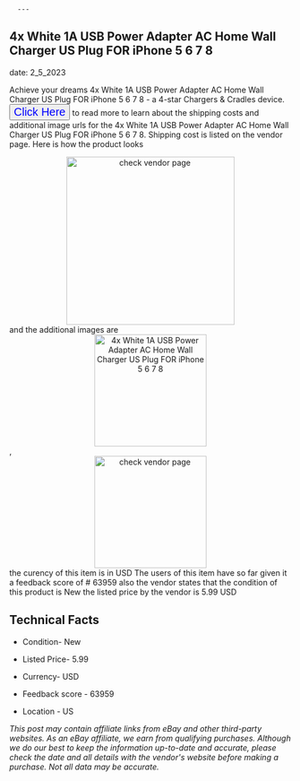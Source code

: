  
      ---
      

 ## 4x White 1A USB Power Adapter AC Home Wall Charger US Plug FOR iPhone 5 6 7 8 

 

      

date: 2_5_2023
     

     
      

Achieve your dreams 4x White 1A USB Power Adapter AC Home Wall Charger US Plug FOR iPhone 5 6 7 8 - a 4-star Chargers & Cradles device. <button style="font-size:20px;color:blue" onclick="window.location.href = 'https://www.ebay.com/itm/312779428580?hash=item48d31b52e4%3Ag%3AcvAAAOSwY1NdiUQ0&mkevt=1&mkcid=1&mkrid=711-53200-19255-0&campid=%253CePNCampaignId%253E&customid=%253CreferenceId%253E&toolid=10049'">Click Here</button> to read more to learn about the shipping costs and additional image urls for the 4x White 1A USB Power Adapter AC Home Wall Charger US Plug FOR iPhone 5 6 7 8. Shipping cost is listed on the vendor page. Here is how the product looks <div style="text-align:center;"><img onclick="window.location.href = 'https://www.ebay.com/itm/312779428580?hash=item48d31b52e4%3Ag%3AcvAAAOSwY1NdiUQ0&mkevt=1&mkcid=1&mkrid=711-53200-19255-0&campid=%253CePNCampaignId%253E&customid=%253CreferenceId%253E&toolid=10049';" src="https://i.ebayimg.com/thumbs/images/g/cvAAAOSwY1NdiUQ0/s-l225.jpg" alt="check vendor page" style="width:300px; height:auto;object-fit:contain;" /></div> and the additional images are <div style="text-align:center;"><img onclick="window.location.href = '$https://www.ebay.com/itm/312779428580?hash=item48d31b52e4%3Ag%3AcvAAAOSwY1NdiUQ0&mkevt=1&mkcid=1&mkrid=711-53200-19255-0&campid=%253CePNCampaignId%253E&customid=%253CreferenceId%253E&toolid=10049';" src="https://i.ebayimg.com/images/g/cvAAAOSwY1NdiUQ0/s-l960.jpg" alt="4x White 1A USB Power Adapter AC Home Wall Charger US Plug FOR iPhone 5 6 7 8" style="width:200px; height:auto;object-fit:contain;" /></div>,<div style="text-align:center;"><img onclick="window.location.href = '$https://www.ebay.com/itm/312779428580?hash=item48d31b52e4%3Ag%3AcvAAAOSwY1NdiUQ0&mkevt=1&mkcid=1&mkrid=711-53200-19255-0&campid=%253CePNCampaignId%253E&customid=%253CreferenceId%253E&toolid=10049';" src="https://origin-galleryplus.ebayimg.com/ws/web/312779428580_2_0_1/225x225.jpg" alt="check vendor page" style="width:200px; height:auto;object-fit:contain;"/></div> the curency of this item is in USD The users of this item have so far given it a feedback score of # 63959 also the vendor states that the condition of this product is New the listed price by the vendor is  5.99 USD


      
      

 ## Technical Facts 



      
      

 - Condition- New 


      

 - Listed Price- 5.99 


      

 - Currency- USD 


      

 - Feedback score - 63959 


      

 - Location - US 


      
      

*_This post may contain affiliate links from eBay and other third-party websites. As an eBay affiliate, we earn from qualifying purchases. Although we do our best to keep the information up-to-date and accurate, please check the date and all details with the vendor's website before making a purchase. Not all data may be accurate._*



      
      